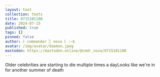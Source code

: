 ```yaml
---
layout: toot
collection: toots
title: 0715101100
date: 2024-07-15
published: true
tags: []
pinned: false
author: ⸸ commander ░ nova ⸸ :~$
avatar: /img/avatar/daemon.jpeg
mastodon: https://mastodon.online/@cmdr_nova/0715101100
---
```


Older celebrities are starting to die multiple times a dayLooks like we're in for another summer of death
